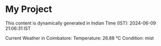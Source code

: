 # My Project

This content is dynamically generated in Indian Time (IST): 2024-06-09 21:06:31 IST


Current Weather in Coimbatore:
Temperature: 26.88 °C
Condition: mist
